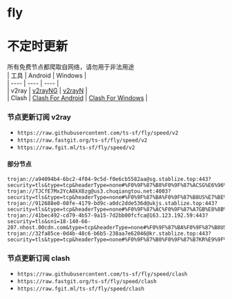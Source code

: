 # fly
# 不定时更新
所有免费节点都爬取自网络，请勿用于非法用途  
|  工具  | Android  | Windows  |  
|  ----  | ----   | ----  |  
| v2ray  | [v2rayNG](https://github.com/2dust/v2rayNG/releases) | [v2rayN](https://github.com/2dust/v2rayN/releases) |  
| Clash  | [Clash For Android](https://github.com/Kr328/ClashForAndroid/releases) | [Clash For Windows](https://github.com/Fndroid/clash_for_windows_pkg/releases) | 
  
### 节点更新订阅  v2ray
- `https://raw.githubusercontent.com/ts-sf/fly/speed/v2`  
- `https://raw.fastgit.org/ts-sf/fly/speed/v2`  
- `https://raw.fgit.ml/ts-sf/fly/speed/v2`  
#### 部分节点  
``` 
trojan://a94094b4-6bc2-4f04-9c5d-f0e6cb5582aa@sg.stablize.top:443?security=tls&type=tcp&headerType=none#%F0%9F%87%B8%F0%9F%87%ACSG%E6%96%B0%E5%8A%A0%E5%9D%A1%200.1M%2Fs
trojan://TJCfE7Mx2YcA8kX8zg@us3.chuqiangtou.net:4003?security=tls&type=tcp&headerType=none#%F0%9F%87%BA%F0%9F%87%B8US%E7%BE%8E%E5%9B%BD%200.3M%2Fs
trojan://912688e0-08fe-4179-bd9c-a0dc2dde536d@ukjs.stablize.top:443?security=tls&type=tcp&headerType=none#%F0%9F%87%AC%F0%9F%87%A7GB%E8%8B%B1%E5%9B%BD%200.8M%2Fs
trojan://41bec492-cd79-4b57-9a15-7d2bb00fcfca@163.123.192.59:443?security=tls&sni=18-140-66-207.nhost.00cdn.com&type=tcp&headerType=none#%F0%9F%87%BA%F0%9F%87%B8US%E7%BE%8E%E5%9B%BD%2011.0M%2Fs
trojan://32fa85ce-0d4b-48c6-b6b5-238aa7e62046@kr.stablize.top:443?security=tls&type=tcp&headerType=none#%F0%9F%87%B0%F0%9F%87%B7KR%E9%9F%A9%E5%9B%BD%201.3M%2Fs
```
### 节点更新订阅  clash
- `https://raw.githubusercontent.com/ts-sf/fly/speed/clash`  
- `https://raw.fastgit.org/ts-sf/fly/speed/clash`  
- `https://raw.fgit.ml/ts-sf/fly/speed/clash`  
